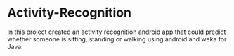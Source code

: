 # Activity-Recognition
 In this project created an activity recognition android app that could predict whether someone is sitting, standing or walking using android and weka for Java.
